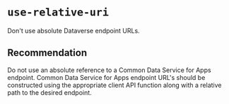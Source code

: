 # `use-relative-uri`

Don't use absolute Dataverse endpoint URLs. 

## Recommendation
Do not use an absolute reference to a Common Data Service for Apps endpoint. Common Data Service for Apps endpoint URL's should be constructed using the appropriate client API function along with a relative path to the desired endpoint.